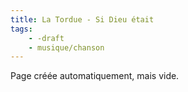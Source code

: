 ```yaml
---
title: La Tordue - Si Dieu était
tags:
    - -draft
    - musique/chanson
---
```


Page créée automatiquement, mais vide.
